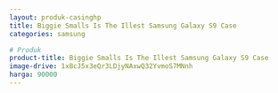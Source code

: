 ```yaml
---
layout: produk-casinghp
title: Biggie Smalls Is The Illest Samsung Galaxy S9 Case
categories: samsung

# Produk
product-title: Biggie Smalls Is The Illest Samsung Galaxy S9 Case
image-drive: 1xBcJ5x3eQr3LDjyNAxwQ32YvmoS7MNnh
harga: 90000
---
```


